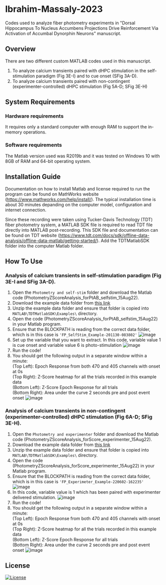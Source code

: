 # Ibrahim-Massaly-2023
Codes used to analyze fiber photometry experiments in "Dorsal Hippocampus To Nucleus Accumbens Projections Drive Reinforcement Via Activation of Accumbal Dynorphin Neurons" manuscript.

## Overview
There are two different custom MATLAB codes used in this manuscript. 
1) To analyze calcium transients paired with dHPC stimulation in the self-stimulation paradigm (Fig 3E-I) and to cue onset (SFig 3A-D).
2) To analyze calcium transients paired with non-contingent (experimenter-controlled) dHPC stimulation (Fig 5A-D; SFig 3E-H)

## System Requirements
### Hardware requirements
It requires only a standard computer with enough RAM to support the in-memory operations.
### Software requirements
The Matlab version used was R2019b and it was tested on Windows 10 with 8GB of RAM and 64-bit operating system.

## Installation Guide
Documentation on how to install Matlab and license required to run the program can be found on MathWorks website (https://www.mathworks.com/help/install/). The typical installation time is about 30 minutes depanding on the computer model, configuration and internet connection.

Since these recording were taken using Tucker-Davis Technology (TDT) fiber photometry system, a MATLAB SDK file is required to read TDT file directly into MATLAB post-recording. This SDK file and documentation can be found on TDT website (https://www.tdt.com/docs/sdk/offline-data-analysis/offline-data-matlab/getting-started/). Add the TDTMatlabSDK folder into the computer Matlab folder.

## How To Use
### Analysis of calcium transients in self-stimulation paradigm (Fig 3E-I and SFig 3A-D).
1) Open the `Photometry and self-stim` folder and download the Matlab code (PhotometryZScoreAnalysis_forPtAB_selfstim_15Aug22).
2) Download the example data folder from [this link](https://wustl.box.com/s/jnqzgpxcr0bk0np4x3y8txr1j2n38jj1)
3) Unzip the example data folder and ensure that folder is copied into `MATLAB\TDTMatlabSDK\Examples\` directory.
4) Open the code (PhotometryZScoreAnalysis_forPtAB_selfstim_15Aug22) in your Matlab program.
5) Ensure that the BLOCKPATH is reading from the correct data folder, which is in this case is `'FP_SelfStim_Example-201130-083802'`
![image](https://user-images.githubusercontent.com/60552089/184723906-000f999b-bf3f-462b-b38c-363d912677db.png)
6) Set up the variable that you want to extract. In this code, variable value 1 is cue onset and variable value 6 is photo-stimulation
![image](https://user-images.githubusercontent.com/60552089/184724343-c0da6555-ca0c-4fbc-a75f-2c672a46dd9d.png)
7) Run the code!
8) You should get the following output in a separate window within a minute:<br>
  (Top Left): Epoch Response from both 470 and 405 channels with onset at 0s<br>
  (Top Right): Z-Score heatmap for all the trials recorded in this example data<br>
  (Bottom Left): Z-Score Epoch Response for all trials<br>
  (Bottom Right): Area under the curve 2 seconds pre and post event onset
  ![image](https://user-images.githubusercontent.com/60552089/184725087-15238505-1cd9-4a29-a419-587a3303edb5.png)
  
  ### Analysis of calcium transients in non-contingent (experimenter-controlled) dHPC stimulation (Fig 6A-D; SFig 3E-H).
1) Open the `Photometry and experimenter` folder and download the Matlab code (PhotometryZScoreAnalysis_forScore_experimenter_15Aug22).
2) Download the example data folder from [this link](https://wustl.box.com/s/p9x0z8gjos9s4wczwp6sn3ix3t2qrbdf)
3) Unzip the example data folder and ensure that folder is copied into `MATLAB\TDTMatlabSDK\Examples\` directory.
4) Open the code (PhotometryZScoreAnalysis_forScore_experimenter_15Aug22) in your Matlab program.
5) Ensure that the BLOCKPATH is reading from the correct data folder, which is in this case is `'FP_Experimeter_Example-220602-162235'`
![image](https://user-images.githubusercontent.com/60552089/184731992-51935248-16fe-47db-9e8c-917a4bf99cc7.png)
6) In this code, variable value is 1 which has been paired with experimenter delivered stimulation.
![image](https://user-images.githubusercontent.com/60552089/184732278-8c16c8e6-9554-499a-96b2-4b9e184827db.png)
7) Run the code!
8) You should get the following output in a separate window within a minute:<br>
  (Top Left): Epoch Response from both 470 and 405 channels with onset at 0s<br>
  (Top Right): Z-Score heatmap for all the trials recorded in this example data<br>
  (Bottom Left): Z-Score Epoch Response for all trials<br>
  (Bottom Right): Area under the curve 2 seconds pre and post event onset
  ![image](https://user-images.githubusercontent.com/60552089/184732491-3033da72-f0a7-4741-8165-27fef638ffb9.png)
  
  ## License
  [![License](https://img.shields.io/badge/License-Apache_2.0-blue.svg)](https://opensource.org/licenses/Apache-2.0)
